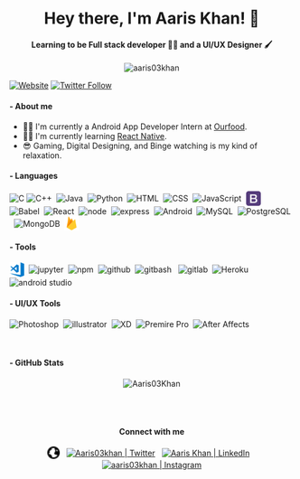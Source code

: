 <h1 align="center">Hey there, I'm Aaris Khan! 👋</h1>

<h4 align="center">Learning to be Full stack developer 👨‍💻 and a UI/UX Designer 🖌️</h4>

<p align="center"><img src="https://komarev.com/ghpvc/?username=aaris03khan&color=green" alt="aaris03khan" /></p>

[![Website](https://img.shields.io/website?label=codeSTACKr.com&style=for-the-badge&url=https%3A%2F%2Fcodestackr.com)](https://codestackr.com)
[![Twitter Follow](https://img.shields.io/twitter/follow/Aaris03khan?color=1DA1F2&logo=twitter&style=for-the-badge)](https://twitter.com/intent/follow?original_referer=https%3A%2F%2Fgithub.com%2FAaris03khan&screen_name=Aaris03khan)


<h4>- About me</h4>

- 👨‍💼 I'm currently a Android App Developer Intern at [Ourfood].
- 👨‍💻 I'm currently learning [React Native].
- 😎 Gaming, Digital Designing, and Binge watching is my kind of relaxation.



<h4>- Languages</h4>

<img align="center" alt="C" width="26px" src="https://icongr.am/devicon/c-original.svg?size=128&color=currentColor" />&nbsp;<img align="center" alt="C++" width="26px" src="https://icongr.am/devicon/cplusplus-original.svg?size=128&color=currentColor" />&nbsp;&nbsp;<img align="center" alt="Java" width="26px" src="https://icongr.am/devicon/java-original.svg?size=128&color=currentColor" />&nbsp;&nbsp;<img align="center" alt="Python" width="26px" src="https://icongr.am/devicon/python-original.svg?size=128&color=currentColor" />&nbsp;&nbsp;<img align="center" alt="HTML" width="26px" src="https://icongr.am/devicon/html5-original.svg?size=128&color=currentColor" />&nbsp;&nbsp;<img align="center" alt="CSS" width="26px" src="https://icongr.am/devicon/css3-original.svg?size=128&color=currentColor" />&nbsp;&nbsp;<img align="center" alt="JavaScript" width="26px" src="https://icongr.am/devicon/javascript-original.svg?size=128&color=currentColor" />&nbsp;&nbsp;<img align="center" alt="Babel" width="26px" src="https://raw.githubusercontent.com/github/explore/80688e429a7d4ef2fca1e82350fe8e3517d3494d/topics/bootstrap/bootstrap.png" />&nbsp;&nbsp;<img align="center" alt="Babel" width="26px" src="https://icongr.am/devicon/babel-original.svg?size=128&color=currentColor" />&nbsp;&nbsp;<img align="center" alt="React" width="26px" src="https://icongr.am/devicon/react-original.svg?size=128&color=currentColor" />&nbsp;&nbsp;<img align="center" alt="node" width="26px" src="https://icongr.am/devicon/nodejs-original-wordmark.svg?size=128&color=currentColor" />&nbsp;&nbsp;<img align="center" alt="express" width="26px" src="https://icongr.am/devicon/express-original-wordmark.svg?size=128&color=currentColor" />&nbsp;&nbsp;<img align="center" alt="Android" width="26px" src="https://icongr.am/devicon/android-original.svg?size=128&color=currentColor" />&nbsp;&nbsp;<img align="center" alt="MySQL" width="26px" src="https://icongr.am/devicon/mysql-original-wordmark.svg?size=128&color=currentColor" />&nbsp;&nbsp;<img align="center" alt="PostgreSQL" width="26px" src="https://icongr.am/devicon/postgresql-original-wordmark.svg?size=128&color=currentColor" />&nbsp;&nbsp;<img align="center" alt="MongoDB" width="26px" src="https://icongr.am/devicon/mongodb-original.svg?size=128&color=currentColor" />&nbsp;&nbsp;<img align="center" alt="FireBase" width="26px" src="https://raw.githubusercontent.com/github/explore/80688e429a7d4ef2fca1e82350fe8e3517d3494d/topics/firebase/firebase.png" />

<h4>- Tools</h4>

<img align="center" alt="VScode" width="26px" src="https://raw.githubusercontent.com/github/explore/80688e429a7d4ef2fca1e82350fe8e3517d3494d/topics/visual-studio-code/visual-studio-code.png" />&nbsp;&nbsp;<img align="center" alt="jupyter" width="26px" src="https://upload.wikimedia.org/wikipedia/commons/thumb/3/38/Jupyter_logo.svg/1200px-Jupyter_logo.svg.png" />&nbsp;&nbsp;<img align="center" alt="npm" width="26px" src="https://icongr.am/devicon/npm-original-wordmark.svg?size=128&color=currentColor" />&nbsp;&nbsp;<img align="center" alt="github" width="26px" src="https://icongr.am/devicon/github-original.svg?size=128&color=currentColor" />&nbsp;&nbsp;<img align="center" alt="gitbash" width="26px" src="https://icongr.am/devicon/git-original.svg?size=128&color=currentColor" />&nbsp;&nbsp;
<img align="center" alt="gitlab" width="26px" src="https://icongr.am/devicon/gitlab-original.svg?size=128&color=currentColor" />&nbsp;&nbsp;<img align="center" alt="Heroku" width="26px" src="https://cdn.iconscout.com/icon/free/png-512/heroku-5-569467.png" />&nbsp;&nbsp;<img align="center" alt="android studio" width="26px" src="https://i.pinimg.com/originals/4e/74/7c/4e747c82368d9681b75d54f56319dae7.png" />

<h4>- UI/UX Tools</h4>

<img align="center" alt="Photoshop" width="26px" src="https://upload.wikimedia.org/wikipedia/commons/thumb/a/af/Adobe_Photoshop_CC_icon.svg/1051px-Adobe_Photoshop_CC_icon.svg.png" />&nbsp;&nbsp;<img align="center" alt="illustrator" width="26px" src="https://upload.wikimedia.org/wikipedia/commons/thumb/f/fb/Adobe_Illustrator_CC_icon.svg/246px-Adobe_Illustrator_CC_icon.svg.png" />&nbsp;&nbsp;<img align="center" alt="XD" width="26px" src="https://upload.wikimedia.org/wikipedia/commons/thumb/c/c2/Adobe_XD_CC_icon.svg/1200px-Adobe_XD_CC_icon.svg.png" />&nbsp;&nbsp;<img align="center" alt="Premire Pro" width="26px" src="https://upload.wikimedia.org/wikipedia/commons/thumb/f/f2/Adobe_Premiere_Pro_Logo.svg/1200px-Adobe_Premiere_Pro_Logo.svg.png" />&nbsp;&nbsp;<img align="center" alt="After Affects" width="26px" src="https://mustangdigitalsolutions.com/wp-content/uploads/2019/01/2000px-Adobe_After_Effects_CC_icon.svg_.png" />

<br>

<h4>- GitHub Stats</h4>

<p align="center">
<img align="center" src="https://github-readme-stats.aaris03khan.vercel.app/api?username=Aaris03Khan&show_icons=true" alt="Aaris03Khan" />
</p>

<br>
<br>
<h4 align="center"> Connect with me </h4>

<div align="center">
<a href="http://aaris.tech"><img align="center" alt="aaris.tech" width="22px" src="https://raw.githubusercontent.com/iconic/open-iconic/master/svg/globe.svg" /></a>&nbsp;&nbsp;&nbsp;<a href="https://twitter.com/Aaris18668707?s=09"><img align="center" alt="Aaris03khan | Twitter" width="22px" src="https://cdn.jsdelivr.net/npm/simple-icons@v3/icons/twitter.svg" /></a>&nbsp;&nbsp;&nbsp;<a href="https://www.linkedin.com/in/aaris-khan-845143185/"><img align="center" alt="Aaris Khan | LinkedIn" width="22px" src="https://cdn.jsdelivr.net/npm/simple-icons@v3/icons/linkedin.svg" /></a>&nbsp;&nbsp;&nbsp;<a href="https://www.instagram.com/aaris03khan/"><img align="center" alt="aaris03khan | Instagram" width="22px" src="https://cdn.jsdelivr.net/npm/simple-icons@v3/icons/instagram.svg" /></a>

[website]: https://simpleicons.org/icons/linkedin.svg
[Ourfood]: http://ourfood.co.in/
[React Native]: https://reactnative.dev/
[linkedin]: https://linkedin.com
[instagram]: https://simpleicons.org/icons/instagram.svg
[twitter]: https://simpleicons.org/icons/twitter.svg
